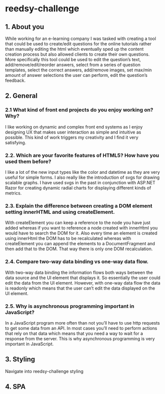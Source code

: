 # reedsy-challenge

## 1. About you

While working for an e-learning company I was tasked with creating a tool that could be used to create/edit questions for the online tutorials rather than manually editing the html which eventually sped up the content creation process but also allowed clients to create their own questions. More specifically this tool could be used to edit the question’s text, add/remove/edit/reorder answers, select from a series of question templates, select the correct answers, add/remove images, set max/min amount of answer selections the user can perform, edit the question’s feedback. 

## 2. General

### 2.1 What kind of front end projects do you enjoy working on? Why?

I like working on dynamic and complex front end systems as I enjoy designing UX that makes user interaction as simple and intuitive as possible. This kind of work triggers my creativity and I find it very satisfying. 

### 2.2. Which are your favorite features of HTML5? How have you used them before? 

I like a lot of the new input types like the color and datetime as they are very useful for simple forms. I also really like the introduction of svgs for drawing scalable graphs. I have used svgs in the past in conjunction with ASP.NET Razor for creating dynamic radial charts for displaying different kinds of metrics. 

### 2.3. Explain the difference between creating a DOM element setting innerHTML and using createElement. 

With createElement you can keep a reference to the node you have just added whereas if you want to reference a node created with innerHtml you would have to search the DOM for it. Also every time an element is created using innerHtml the DOM has to be recalculated whereas with createElement you can append the elements to a DocumentFragment and then add that to the DOM. That way there is only one DOM recalculation. 

### 2.4. Compare two-way data binding vs one-way data flow. 

With two-way data binding the information flows both ways between the data source and the UI element that displays it. So essentially the user could edit the data from the UI element. However, with one-way data flow the data is readonly which means that the user can’t edit the data displayed on the UI element. 

### 2.5. Why is asynchronous programming important in JavaScript? 

In a JavaScript program more often than not you’ll have to use http requests to get some data from an API. In most cases you’ll need to perform actions that rely on that data which means that you need a way to wait for a response from the server. This is why asynchronous programming is very important in JavaScript. 

## 3. Styling

Navigate into reedsy-challenge styling

## 4. SPA
